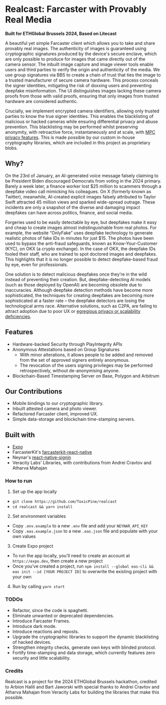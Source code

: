 # Realcast: Farcaster with Provably Real Media

**Built for ETHGlobal Brussels 2024, Based on Litecast**

A beautiful yet simple Farcaster client which allows you to take and share provably real images. The authenticity of images is guaranteed using cryptographic signatures produced by the device's secure enclave, which are only possible to produce for images that came directly out of the camera sensor. The inbuilt image capture and image viewer tools enable users and third parties to verify the origin and authenticity of the media. We use group signatures via BBS to create a chain of trust that ties the image to a trusted manufacturer of secure camera hardware. This process conceals the signer identities, mitigating the risk of doxxing users and preventing deepfake misinformation. The UI distinguishes images lacking these camera proofs from those with valid proofs, ensuring that only images from trusted hardware are considered authentic.

Crucially, we implement encrypted camera identifiers, allowing only trusted parties to know the true signer identities. This enables the blacklisting of malicious or hacked cameras while ensuring differential privacy and abuse prevention. This blacklisting may be performed whilst preserving anonymity, with retroactive force, instantaneously and at scale, with [MPC privacy features](https://eprint.iacr.org/2022/1362). This is made possible by our custom in-house cryptography libraries, which are included in this project as proprietary blobs.

## Why?

On the 23rd of January, an AI-generated voice message falsely claiming to be President Biden discouraged Democrats from voting in the 2024 primary. Barely a week later, a finance worker lost $25 million to scammers through a deepfake video call mimicking his colleagues. On X (formerly known as Twitter), meanwhile, AI-created explicit images falsely attributed to Taylor Swift attracted 45 million views and sparked wide-spread outrage. These incidents are only a snapshot of the diverse and damaging impact deepfakes can have across politics, finance, and social media.

Forgeries used to be easily detectable by eye, but deepfakes make it easy and cheap to create images almost indistinguishable from real photos. For example, the website “OnlyFake” uses deepfake technology to generate realistic photos of fake IDs in minutes for just $15. The photos have been used to bypass the anti-fraud safeguards, known as Know-Your-Customer (KYC), on OKX (a crypto exchange). In the case of OKX, the deepfake IDs fooled their staff, who are trained to spot doctored images and deepfakes. This highlights that it is no longer possible to detect deepfake-based fraud by eye, even for professionals.

One solution is to detect malicious deepfakes once they’re in the wild instead of preventing their creation. But, deepfake-detecting AI models (such as those deployed by OpenAI) are becoming obsolete due to inaccuracies. Although deepfake detection methods have become more sophisticated, the techniques for creating deepfakes are becoming more sophisticated at a faster rate – the deepfake detectors are losing the technological arms race. Alternative solutions, such as C2PA, are failing to attract adoption due to poor UX or [egregious privacy or scalability deficiencies](https://www.youtube.com/watch?v=-Bdb2KOb_zI).

## Features

- Hardware-backed Security through PlayIntegrity APIs
- Anonymous Attestations based on Group Signatures
  - With minor alterations, it allows people to be added and removed from the set of approved signers entirely anonymous.
  - The revocation of the users signing privileges may be performed retrospectively, without de-anonymising anyone.
- Blockchain-Based Timestamping Server on Base, Polygon and Arbitrum

## Our Contributions

- Mobile bindings to our cryptographic library.
- Inbuilt attested camera and photo viewer.
- Refactored Farcaster client, improved UX.
- Simple data-storage and blockchain time-stamping servers.

## Built with

- [Expo](https://expo.dev)
- FarcasterKit's [farcasterkit-react-native](https://www.npmjs.com/package/farcasterkit-react-native)
- Neynar's [react-native-signin](https://www.npmjs.com/package/@neynar/react-native-signin)
- Veracity Labs' Libraries, with contributions from Andrei Cravtov and Atharva Mahajan

### How to run

1. Set up the app locally

-   `git clone https://github.com/ToxicPine/realcast`
-   `cd realcast && yarn install`

2. Set environment variables

-   Copy `.env.example` to a new `.env` file and add your `NEYNAR_API_KEY`
-   Copy `.eas.example.json` to a new `.eas.json` file and populate with your own values

3. Create Expo project

-   To run the app locally, you'll need to create an account at `https://expo.dev`, then create a new project
-   Once you've created a project, run `npm install --global eas-cli && eas init --id [YOUR PROJECT ID]` to overwrite the existing project with your own

4. Run by calling `yarn start`

### TODOs

- Refactor, since the code is spaghetti.
- Eliminate unwanted or deprecated dependencies.
- Introduce Farcaster Frames.
- Introduce dark mode.
- Introduce reactions and reposts.
- Upgrade the cryptographic libraries to support the dynamic blacklisting of hacked devices.
- Strengthen integrity checks, generate own keys with blinded protocol.
- Fortify time-stamping and data storage, which currently features zero security and little scalability.

### Credits

Realcast is a project for the 2024 ETHGlobal Brussels hackathon, credited to Arbion Halili and Bart Jaworski with special thanks to Andrei Cravtov and Atharva Mahajan from Veracity Labs for building the libraries that make this possible.

